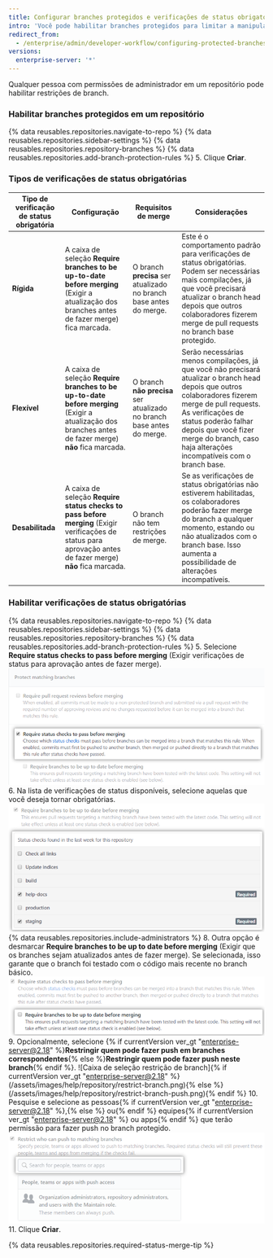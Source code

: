 ```yaml
---
title: Configurar branches protegidos e verificações de status obrigatórias
intro: 'Você pode habilitar branches protegidos para limitar a manipulação dos branches, além de impor verificações de status obrigatórias antes de fazer merge de um branch em uma pull request ou antes de fazer push de commits em um branch local para o branch remoto protegido.'
redirect_from:
  - /enterprise/admin/developer-workflow/configuring-protected-branches-and-required-status-checks
versions:
  enterprise-server: '*'
---
```


Qualquer pessoa com permissões de administrador em um repositório pode habilitar restrições de branch.

### Habilitar branches protegidos em um repositório

{% data reusables.repositories.navigate-to-repo %}
{% data reusables.repositories.sidebar-settings %}
{% data reusables.repositories.repository-branches %}
{% data reusables.repositories.add-branch-protection-rules %}
5. Clique **Criar**.

### Tipos de verificações de status obrigatórias

| Tipo de verificação de status obrigatória | Configuração                                                                                                                                                  | Requisitos de merge                                                    | Considerações                                                                                                                                                                                                                                                                                |
| ----------------------------------------- | ------------------------------------------------------------------------------------------------------------------------------------------------------------- | ---------------------------------------------------------------------- | -------------------------------------------------------------------------------------------------------------------------------------------------------------------------------------------------------------------------------------------------------------------------------------------- |
| **Rígida**                                | A caixa de seleção **Require branches to be up-to-date before merging** (Exigir a atualização dos branches antes de fazer merge) fica marcada.                | O branch **precisa** ser atualizado no branch base antes do merge.     | Este é o comportamento padrão para verificações de status obrigatórias. Podem ser necessárias mais compilações, já que você precisará atualizar o branch head depois que outros colaboradores fizerem merge de pull requests no branch base protegido.                                       |
| **Flexível**                              | A caixa de seleção **Require branches to be up-to-date before merging** (Exigir a atualização dos branches antes de fazer merge) **não** fica marcada.        | O branch **não precisa** ser atualizado no branch base antes do merge. | Serão necessárias menos compilações, já que você não precisará atualizar o branch head depois que outros colaboradores fizerem merge de pull requests. As verificações de status poderão falhar depois que você fizer merge do branch, caso haja alterações incompatíveis com o branch base. |
| **Desabilitada**                          | A caixa de seleção **Require status checks to pass before merging** (Exigir verificações de status para aprovação antes de fazer merge) **não** fica marcada. | O branch não tem restrições de merge.                                  | Se as verificações de status obrigatórias não estiverem habilitadas, os colaboradores poderão fazer merge do branch a qualquer momento, estando ou não atualizados com o branch base. Isso aumenta a possibilidade de alterações incompatíveis.                                              |

### Habilitar verificações de status obrigatórias

{% data reusables.repositories.navigate-to-repo %}
{% data reusables.repositories.sidebar-settings %}
{% data reusables.repositories.repository-branches %}
{% data reusables.repositories.add-branch-protection-rules %}
5. Selecione **Require status checks to pass before merging** (Exigir verificações de status para aprovação antes de fazer merge). ![Opção Required status checks (Verificações de status obrigatórias)](/assets/images/help/repository/required-status-checks.png)
6. Na lista de verificações de status disponíveis, selecione aquelas que você deseja tornar obrigatórias. ![Lista de verificações de status disponíveis](/assets/images/help/repository/required-statuses-list.png)
{% data reusables.repositories.include-administrators %}
8. Outra opção é desmarcar **Require branches to be up to date before merging** (Exigir que os branches sejam atualizados antes de fazer merge). Se selecionada, isso garante que o branch foi testado com o código mais recente no branch básico. ![Caixa de seleção Status obrigatório rígido ou flexível](/assets/images/help/repository/protecting-branch-loose-status-new.png)
9. Opcionalmente, selecione {% if currentVersion ver_gt "enterprise-server@2.18" %}**Restringir quem pode fazer push em branches correspondentes**{% else %}**Restringir quem pode fazer push neste branch**{% endif %}. ![Caixa de seleção restrição de branch]{% if currentVersion ver_gt "enterprise-server@2.18" %}(/assets/images/help/repository/restrict-branch.png){% else %}(/assets/images/help/repository/restrict-branch-push.png){% endif %}
10. Pesquise e selecione as pessoas{% if currentVersion ver_gt "enterprise-server@2.18" %},{% else %} ou{% endif %} equipes{% if currentVersion ver_gt "enterprise-server@2.18" %} ou apps{% endif %} que terão permissão para fazer push no branch protegido. ![Pesquisa de restrição de branch](/assets/images/help/repository/restrict-branch-search.png)
11. Clique **Criar**.

{% data reusables.repositories.required-status-merge-tip %}
